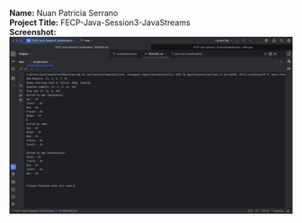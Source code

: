 **Name:** Nuan Patricia Serrano <br>
**Project Title:** FECP-Java-Session3-JavaStreams <br>
**Screenshot:**
<img src="results.png">
